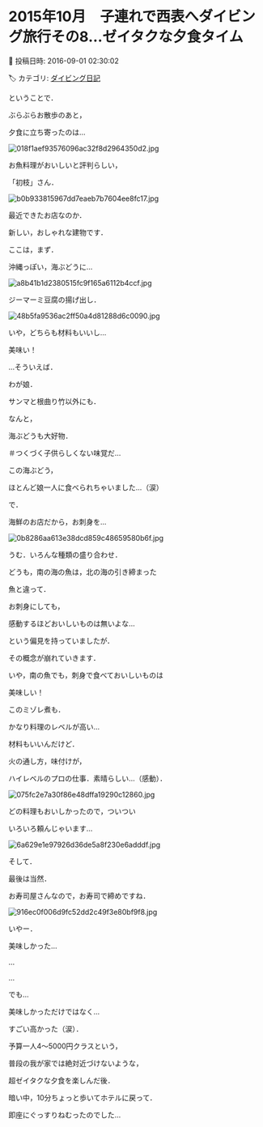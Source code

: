 # 2015年10月　子連れで西表へダイビング旅行その8…ゼイタクな夕食タイム

📅 投稿日時: 2016-09-01 02:30:02

🏷️ カテゴリ: [ダイビング日記](ce3a7a8d424d112fce83ee85c81a0e344.md)

ということで．


ぶらぶらお散歩のあと，


夕食に立ち寄ったのは…







![018f1aef93576096ac32f8d2964350d2.jpg](images/018f1aef93576096ac32f8d2964350d2.jpg)




お魚料理がおいしいと評判らしい，


「初枝」さん．




![b0b933815967dd7eaeb7b7604ee8fc17.jpg](images/b0b933815967dd7eaeb7b7604ee8fc17.jpg)




最近できたお店なのか．


新しい，おしゃれな建物です．





ここは，まず．


沖縄っぽい，海ぶどうに…




![a8b41b1d2380515fc9f165a6112b4ccf.jpg](images/a8b41b1d2380515fc9f165a6112b4ccf.jpg)




ジーマーミ豆腐の揚げ出し．




![48b5fa9536ac2ff50a4d81288d6c0090.jpg](images/48b5fa9536ac2ff50a4d81288d6c0090.jpg)




いや，どちらも材料もいいし…


美味い！





…そういえば．


わが娘．


サンマと根曲り竹以外にも．


なんと，


海ぶどうも大好物．


＃つくづく子供らしくない味覚だ…


この海ぶどう，


ほとんど娘一人に食べられちゃいました…（涙）





で．


海鮮のお店だから，お刺身を…




![0b8286aa613e38dcd859c48659580b6f.jpg](images/0b8286aa613e38dcd859c48659580b6f.jpg)




うむ．いろんな種類の盛り合わせ．


どうも，南の海の魚は，北の海の引き締まった


魚と違って．


お刺身にしても，


感動するほどおいしいものは無いよな…


という偏見を持っていましたが．


その概念が崩れていきます．


いや，南の魚でも，刺身で食べておいしいものは


美味しい！





このミゾレ煮も．


かなり料理のレベルが高い…


材料もいいんだけど．


火の通し方，味付けが，


ハイレベルのプロの仕事．素晴らしい…（感動）．




![075fc2e7a30f86e48dffa19290c12860.jpg](images/075fc2e7a30f86e48dffa19290c12860.jpg)







どの料理もおいしかったので，ついつい


いろいろ頼んじゃいます…




![6a629e1e97926d36de5a8f230e6adddf.jpg](images/6a629e1e97926d36de5a8f230e6adddf.jpg)







そして．


最後は当然．


お寿司屋さんなので，お寿司で締めですね．




![916ec0f006d9fc52dd2c49f3e80bf9f8.jpg](images/916ec0f006d9fc52dd2c49f3e80bf9f8.jpg)




いやー．


美味しかった…





…


…


でも…


美味しかっただけではなく…


すごい高かった（涙）．





予算一人4～5000円クラスという，


普段の我が家では絶対近づけないような，


超ゼイタクな夕食を楽しんだ後．





暗い中，10分ちょっと歩いてホテルに戻って．


即座にぐっすりねむったのでした…
